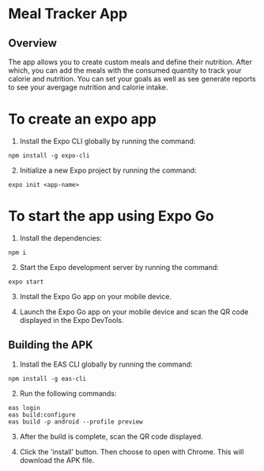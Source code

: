 
# Meal Tracker App

## Overview

The app allows you to create custom meals and define their nutrition. After which, you can add the meals with the consumed quantity to track your calorie and nutrition. You can set your goals as well as see generate reports to see your avergage nutrition and calorie intake.

# To create an expo app

1. Install the Expo CLI globally by running the command:
```
npm install -g expo-cli
```

2. Initialize a new Expo project by running the command:
```
expo init <app-name>
```

# To start the app using Expo Go

1. Install the dependencies:
```
npm i
```

2. Start the Expo development server by running the command:
```
expo start
```

3. Install the Expo Go app on your mobile device.

4. Launch the Expo Go app on your mobile device and scan the QR code displayed in the Expo DevTools.

## Building the APK

1. Install the EAS CLI globally by running the command:
```
npm install -g eas-cli
```

2. Run the following commands:
```
eas login
eas build:configure
eas build -p android --profile preview
```

3. After the build is complete, scan the QR code displayed.

4. Click the 'install' button. Then choose to open with Chrome. This will download the APK file.

